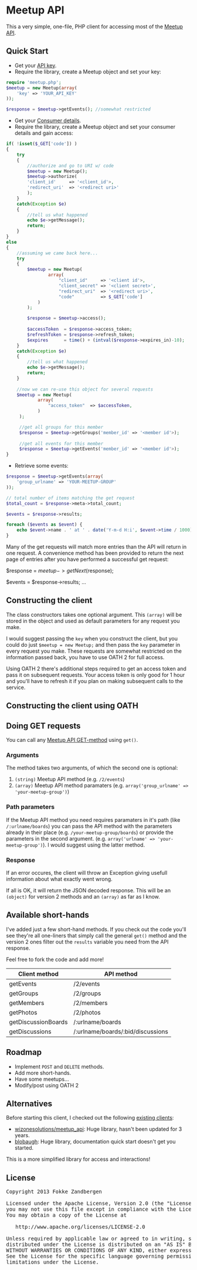 # Meetup API
This a very simple, one-file, PHP client for accessing most of the [Meetup API](http://www.meetup.com/meetup_api/).

## Quick Start

* Get your [API key](http://www.meetup.com/meetup_api/key/).
* Require the library, create a Meetup object and set your key:

```php
require 'meetup.php';
$meetup = new Meetup(array(
	'key' => 'YOUR_API_KEY'
));

$response = $meetup->getEvents(); //somewhat restricted
```

* Get your [Consumer details](https://secure.meetup.com/meetup_api/oauth_consumers/).
* Require the library, create a Meetup object and set your consumer details and gain access:

```php
if( !isset($_GET['code']) )
{
    try
    {
	    //authorize and go to URI w/ code
	    $meetup = new Meetup();
	    $meetup->authorize(
		'client_id'     => '<client_id'>,
		'redirect_uri'  => '<redirect uri>'    	
	    );
    }
    catch(Exception $e)
    {
        //tell us what happened
    	echo $e->getMessage();
    	return;
    }
}
else
{
    //assuming we came back here...
    try
    {    
        $meetup = new Meetup(
    	    	array(
    				"client_id"     => '<client id'>,
    				"client_secret" => '<client secret>',
    				"redirect_uri"  => '<redirect uri>',
    				"code"          => $_GET['code']
    		)
        );

        $response = $meetup->access();
                	                
        $accessToken  = $response->access_token;
        $refreshToken = $response->refresh_token;
        $expires      = time() + (intval($response->expires_in)-10);	//10 second buffer	        
    }
    catch(Exception $e)
    {
        //tell us what happened
        echo $e->getMessage();
        return;
    } 
    
    //now we can re-use this object for several requests
    $meetup = new Meetup(
    		array(
    			"access_token"  => $accessToken,
    		)
     );

     //get all groups for this member
     $response = $meetup->getGroups('member_id' => '<member id'>);
     
     //get all events for this member
     $response = $meetup->getEvents('member_id' => '<member id'>);
}
```

* Retrieve some events:

```php
$response = $meetup->getEvents(array(
	'group_urlname' => 'YOUR-MEETUP-GROUP'
));

// total number of items matching the get request
$total_count = $response->meta->total_count;

$events = $response->results;

foreach ($events as $event) {
	echo $event->name . ' at ' . date('Y-m-d H:i', $event->time / 1000) . PHP_EOL;
}
```
Many of the get requests will match more entries than the API will return in one request. A convenience method has been provided to return the next
page of entries after you have performed a successful get request:

$response = $meetup->getNext($response);

$events = $response->results;
...

## Constructing the client
The class constructors takes one optional argument. This `(array)` will be stored in the object and used as default parameters for any request you make.

I would suggest passing the `key` when you construct the client, but you could do just `$meetup = new Meetup;` and then pass the `key` parameter in every request you make.  These requests are somewhat restricted on the information passed back, you have to use OATH 2 for full access.

Using OATH 2 there's additional steps required to get an access token and pass it on subsequent requests.  Your access token is only good for 1 hour and you'll have to refresh it if you plan on making subsequent calls to the service.

## Constructing the client using OATH 


## Doing GET requests
You can call any [Meetup API GET-method](http://www.meetup.com/meetup_api/docs/) using `get()`.

### Arguments
The method takes two arguments, of which the second one is optional:

1. `(string)` Meetup API method (e.g. `/2/events`)
2. `(array)` Meetup API method paramaters (e.g. `array('group_urlname' => 'your-meetup-group')`)

### Path parameters
If the Meetup API method you need requires paramaters in it's path (like `/:urlname/boards`) you can pass the API method with the parameters already in their place (e.g. `/your-meetup-group/boards`) or provide the parameters in the second argument.  (e.g. `array('urlname' => 'your-meetup-group')`). I would suggest using the latter method.

### Response
If an error occures, the client will throw an Exception giving usefull information about what exactly went wrong.

If all is OK, it will return the JSON decoded response. This will be an `(object)` for version 2 methods and an `(array)` as far as I know.

## Available short-hands
I've added just a few short-hand methods. If you check out the code you'll see they're all one-liners that simply call the general `get()` method and the version 2 ones filter out the `results` variable you need from the API response.

Feel free to fork the code and add more!

|Client method        |API method                         |
|---------------------|-----------------------------------|
| getEvents           | /2/events                         |
| getGroups           | /2/groups                         |
| getMembers          | /2/members                        |
| getPhotos           | /2/photos                         |
| getDiscussionBoards | /:urlname/boards                  |
| getDiscussions      | /:urlname/boards/:bid/discussions |


## Roadmap
* Implement `POST` and `DELETE` methods.
* Add more short-hands.
* Have some meetups...
* Modify/post using OATH 2

## Alternatives
Before starting this client, I checked out the following [existing clients](http://www.meetup.com/meetup_api/clients/): 

* [wizonesolutions/meetup_api](https://github.com/wizonesolutions/meetup_api): Huge library, hasn't been updated for 3 years.
* [blobaugh](https://github.com/blobaugh/Meetup-API-client-for-PHP): Huge library, documentation quick start doesn't get you started.

This is a more simplified library for access and interactions!
## License

<pre>
Copyright 2013 Fokke Zandbergen

Licensed under the Apache License, Version 2.0 (the "License");
you may not use this file except in compliance with the License.
You may obtain a copy of the License at

   http://www.apache.org/licenses/LICENSE-2.0

Unless required by applicable law or agreed to in writing, software
distributed under the License is distributed on an "AS IS" BASIS,
WITHOUT WARRANTIES OR CONDITIONS OF ANY KIND, either express or implied.
See the License for the specific language governing permissions and
limitations under the License.
</pre>
